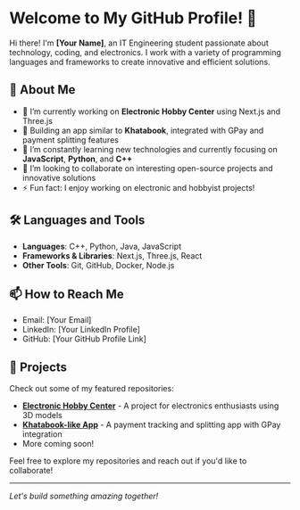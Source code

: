 # Welcome to My GitHub Profile! 👋

Hi there! I'm **[Your Name]**, an IT Engineering student passionate about technology, coding, and electronics. I work with a variety of programming languages and frameworks to create innovative and efficient solutions.

## 🚀 About Me
- 🔭 I’m currently working on **Electronic Hobby Center** using Next.js and Three.js
- 💼 Building an app similar to **Khatabook**, integrated with GPay and payment splitting features
- 🌱 I’m constantly learning new technologies and currently focusing on **JavaScript**, **Python**, and **C++**
- 👯 I’m looking to collaborate on interesting open-source projects and innovative solutions
- ⚡ Fun fact: I enjoy working on electronic and hobbyist projects!

## 🛠️ Languages and Tools
- **Languages**: C++, Python, Java, JavaScript
- **Frameworks & Libraries**: Next.js, Three.js, React
- **Other Tools**: Git, GitHub, Docker, Node.js

## 📫 How to Reach Me
- Email: [Your Email]
- LinkedIn: [Your LinkedIn Profile]
- GitHub: [Your GitHub Profile Link]

## 📝 Projects
Check out some of my featured repositories:
- [**Electronic Hobby Center**](#) - A project for electronics enthusiasts using 3D models
- [**Khatabook-like App**](#) - A payment tracking and splitting app with GPay integration
- More coming soon!

Feel free to explore my repositories and reach out if you'd like to collaborate!

---
*Let's build something amazing together!*

